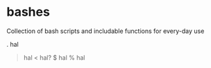 # bashes
Collection of bash scripts and includable functions for every-day use

. hal
> hal
< hal?
$ hal
% hal
